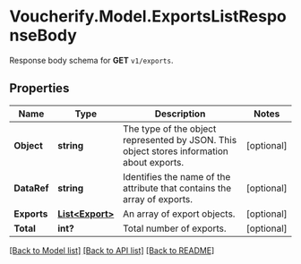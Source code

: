 # Voucherify.Model.ExportsListResponseBody
Response body schema for **GET** `v1/exports`.

## Properties

Name | Type | Description | Notes
------------ | ------------- | ------------- | -------------
**Object** | **string** | The type of the object represented by JSON. This object stores information about exports. | [optional] 
**DataRef** | **string** | Identifies the name of the attribute that contains the array of exports. | [optional] 
**Exports** | [**List&lt;Export&gt;**](Export.md) | An array of export objects. | [optional] 
**Total** | **int?** | Total number of exports. | [optional] 

[[Back to Model list]](../README.md#documentation-for-models) [[Back to API list]](../README.md#documentation-for-api-endpoints) [[Back to README]](../README.md)

